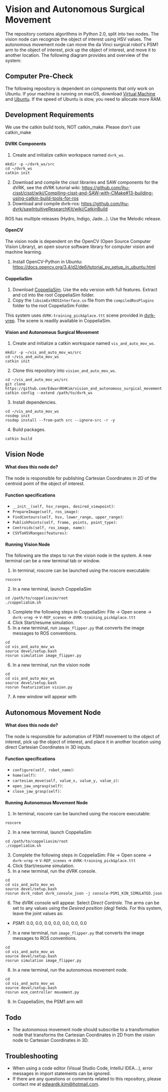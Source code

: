# Vision and Autonomous Surgical Movement
The repository contains algorithms in Python 2.0, split into two nodes. The vision node can recognize the object of interest using HSV values. The autonomous movement node can move the da Vinci surgical robot's PSM1 arm to the object of interest, pick up the object of interest, and move it to another location. The following diagram provides and overview of the system: 

## Computer Pre-Check 
The following repository is dependent on components that only work on Ubuntu. If your machine is running on macOS, download [Virtual Machine](https://www.virtualbox.org/) and [Ubuntu](https://ubuntu.com/download/desktop). If the speed of Ubuntu is slow, you need to allocate more RAM. 

## Development Requirements
We use the catkin build tools, NOT catkin_make. Please don't use catkin_make

#### DVRK Components 
1. Create and initialize catkin workspace named `dvrk_ws`.
```
mkdir -p ~/dvrk_ws/src
cd ~/dvrk_ws
catkin init
```
2. Download and compile the cisst libraries and SAW components for the dVRK, see the dVRK tutorial wiki: https://github.com/jhu-cisst/cisst/wiki/Compiling-cisst-and-SAW-with-CMake#13-building-using-catkin-build-tools-for-ros
3. Download and compile dvrk-ros: https://github.com/jhu-dvrk/sawIntuitiveResearchKit/wiki/CatkinBuild

ROS has multiple releases (Hydro, Indigo, Jade...). Use the Melodic release.  

#### OpenCV 
The vision node is dependent on the OpenCV (Open Source Computer Vision Library), an open source software library for computer vision and machine learning. 
1. Install OpenCV-Python in Ubuntu: https://docs.opencv.org/3.4/d2/de6/tutorial_py_setup_in_ubuntu.html

#### CoppeliaSim
1. Download [CoppeliaSim](https://coppeliarobotics.com/downloads). Use the edu version with full features. Extract and cd into the root CoppeliaSim folder. 
2. Copy the `libsimExtROSInterface.so` file from the `compiledRosPlugins` folder to the root CoppeliaSim Folder. 

This system uses `dVRK-training_pick&place.ttt` scene provided in [dvrk-vrep](https://github.com/unina-icaros/dvrk-vrep). The scene is readily available in CoppeliaSim. 

#### Vision and Autonomous Surgical Movement
1. Create and initialize a catkin workspace named `vis_and_auto_mov_ws`.
```
mkdir -p ~/vis_and_auto_mov_ws/src
cd ~/vis_and_auto_mov_ws
catkin init
```
2. Clone this repository into `vision_and_auto_mov_ws`.
```
cd ~/vis_and_auto_mov_ws/src
git clone https://github.com/EdwardKHKim/vision_and_autonomous_surgical_movement.git
catkin config --extend /path/to/dvrk_ws
```
3. Install dependencies.
```
cd ~/vis_and_auto_mov_ws
rosdep init
rosdep install --from-path src --ignore-src -r -y
```
4. Build packages.
```
catkin build
```

## Vision Node 
#### What does this node do?
The node is responsible for publishing Cartesian Coordinates in 2D of the centroid point of the object of interest.
#### Function specifications
- `__init__(self, hsv_ranges, desired_viewpoint)`: 
- `PrepareImage(self, ros_image)`:
- `FindContours(self, hsv, lower_range, upper_range)`:
- `PublishPoints(self, frame, points, point_type)`:
- `Centroids(self, ros_image, name)`:
- `CSVToHSVRanges(features)`:
#### Running Vision Node
The following are the steps to run the vision node in the system. A new terminal can be a new terminal tab or window.
1. In terminal, roscore can be launched using the roscore executable:
```
roscore
```
2. In a new terminal, launch CoppeliaSim
```
cd /path/to/coppeliasim/root
./coppeliaSim.sh 
```
3. Complete the following steps in CoppeliaSim: File &#8594; Open scene &#8594; `dvrk-vrep` &#8594; `V-REP_scenes` &#8594; `dVRK-training_pick&place.ttt`
4. Click Start/resume simulation.
5. In a new terminal, run `image_flipper.py` that converts the image messages to ROS conventions.
```
cd 
cd vis_and_auto_mov_ws
source devel/setup.bash
rosrun simulation image_flipper.py
```
6. In a new terminal, run the vision node 
```
cd 
cd vis_and_auto_mov_ws
source devel/setup.bash
rosrun featurization vision.py 
```
7. A new window will appear with 
## Autonomous Movement Node
#### What does this node do?
The node is responsible for automation of PSM1 movement to the object of interest, pick up the object of interest, and place it in another location using direct Cartesian Coordinates in 3D inputs.
#### Function specifications
- `configure(self, robot_name)`:
- `home(self)`:
- `cartesian_move(self, value_x, value_y, value_z)`:
- `open_jaw_ungrasp(self)`:
- `close_jaw_grasp(self)`:
#### Running Autonomous Movement Node
1. In terminal, roscore can be launched using the roscore executable:
```
roscore
```
2. In a new terminal, launch CoppeliaSim
```
cd /path/to/coppeliasim/root
./coppeliaSim.sh 
```
3. Complete the following steps in CoppeliaSim: File &#8594; Open scene &#8594; `dvrk-vrep` &#8594; `V-REP_scenes` &#8594; `dVRK-training_pick&place.ttt`
4. Click Start/resume simulation.
5. In a new terminal, run the dVRK console. 
```
cd
cd vis_and_auto_mov_ws
source devel/setup.bash
rosrun dvrk_robot dvrk_console_json -j console-PSM1_KIN_SIMULATED.json
```
6. The dVRK console will appear. Select _Direct Controle_. The arms can be set to any values using the _Desired position (deg)_ fields. For this system, leave the joint values as:
- _PSM1_: 0.0, 0.0, 0.0, 0.0, 0.0, 0.0, 0.0
7. In a new terminal, run `image_flipper.py` that converts the image messages to ROS conventions.
```
cd 
cd vis_and_auto_mov_ws
source devel/setup.bash
rosrun simulation image_flipper.py
```
8. In a new terminal, run the autonomous movement node.
```
cd
cd vis_and_auto_mov_ws
source devel/setup.bash
rosrun ecm_controller movement.py
```
9. In CoppeliaSim, the PSM1 arm will 
## Todo
- The autonomous movement node should subscribe to a transformation node that transforms the Cartesian Coordinates in 2D from the vision node to Cartesian Coordinates in 3D.

## Troubleshooting
- When using a code editor (Visual Studio Code, IntelliJ IDEA...), error messages in import statements can be ignored.
- If there are any questions or comments related to this repository, please contact me at edwardk.kim@hotmail.com.
